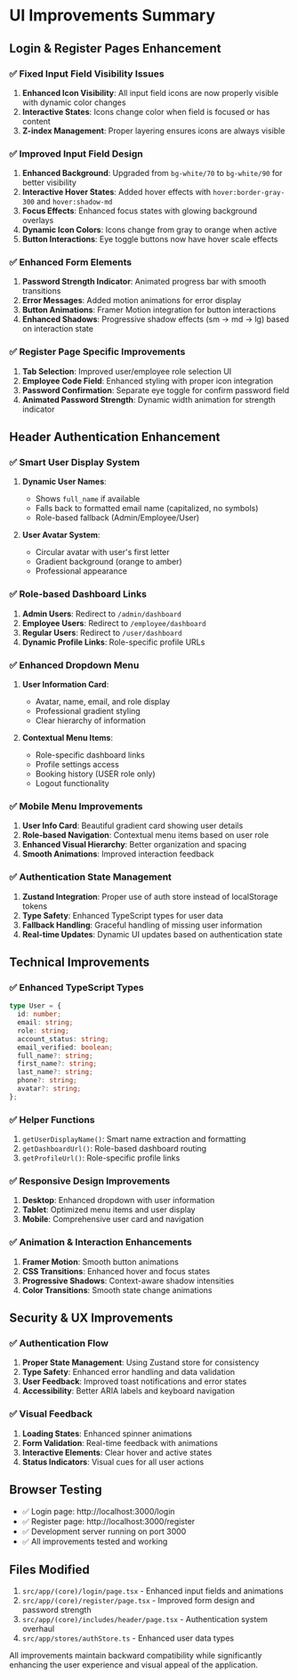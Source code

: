# UI Improvements Summary

## Login & Register Pages Enhancement

### ✅ Fixed Input Field Visibility Issues
1. **Enhanced Icon Visibility**: All input field icons are now properly visible with dynamic color changes
2. **Interactive States**: Icons change color when field is focused or has content
3. **Z-index Management**: Proper layering ensures icons are always visible

### ✅ Improved Input Field Design
1. **Enhanced Background**: Upgraded from `bg-white/70` to `bg-white/90` for better visibility
2. **Interactive Hover States**: Added hover effects with `hover:border-gray-300` and `hover:shadow-md`
3. **Focus Effects**: Enhanced focus states with glowing background overlays
4. **Dynamic Icon Colors**: Icons change from gray to orange when active
5. **Button Interactions**: Eye toggle buttons now have hover scale effects

### ✅ Enhanced Form Elements
1. **Password Strength Indicator**: Animated progress bar with smooth transitions
2. **Error Messages**: Added motion animations for error display
3. **Button Animations**: Framer Motion integration for button interactions
4. **Enhanced Shadows**: Progressive shadow effects (sm → md → lg) based on interaction state

### ✅ Register Page Specific Improvements
1. **Tab Selection**: Improved user/employee role selection UI
2. **Employee Code Field**: Enhanced styling with proper icon integration
3. **Password Confirmation**: Separate eye toggle for confirm password field
4. **Animated Password Strength**: Dynamic width animation for strength indicator

## Header Authentication Enhancement

### ✅ Smart User Display System
1. **Dynamic User Names**: 
   - Shows `full_name` if available
   - Falls back to formatted email name (capitalized, no symbols)
   - Role-based fallback (Admin/Employee/User)

2. **User Avatar System**:
   - Circular avatar with user's first letter
   - Gradient background (orange to amber)
   - Professional appearance

### ✅ Role-based Dashboard Links
1. **Admin Users**: Redirect to `/admin/dashboard`
2. **Employee Users**: Redirect to `/employee/dashboard` 
3. **Regular Users**: Redirect to `/user/dashboard`
4. **Dynamic Profile Links**: Role-specific profile URLs

### ✅ Enhanced Dropdown Menu
1. **User Information Card**: 
   - Avatar, name, email, and role display
   - Professional gradient styling
   - Clear hierarchy of information

2. **Contextual Menu Items**:
   - Role-specific dashboard links
   - Profile settings access
   - Booking history (USER role only)
   - Logout functionality

### ✅ Mobile Menu Improvements
1. **User Info Card**: Beautiful gradient card showing user details
2. **Role-based Navigation**: Contextual menu items based on user role
3. **Enhanced Visual Hierarchy**: Better organization and spacing
4. **Smooth Animations**: Improved interaction feedback

### ✅ Authentication State Management
1. **Zustand Integration**: Proper use of auth store instead of localStorage tokens
2. **Type Safety**: Enhanced TypeScript types for user data
3. **Fallback Handling**: Graceful handling of missing user information
4. **Real-time Updates**: Dynamic UI updates based on authentication state

## Technical Improvements

### ✅ Enhanced TypeScript Types
```typescript
type User = {
  id: number;
  email: string;
  role: string;
  account_status: string;
  email_verified: boolean;
  full_name?: string;
  first_name?: string;
  last_name?: string;
  phone?: string;
  avatar?: string;
};
```

### ✅ Helper Functions
1. `getUserDisplayName()`: Smart name extraction and formatting
2. `getDashboardUrl()`: Role-based dashboard routing
3. `getProfileUrl()`: Role-specific profile links

### ✅ Responsive Design Improvements
1. **Desktop**: Enhanced dropdown with user information
2. **Tablet**: Optimized menu items and user display
3. **Mobile**: Comprehensive user card and navigation

### ✅ Animation & Interaction Enhancements
1. **Framer Motion**: Smooth button animations
2. **CSS Transitions**: Enhanced hover and focus states
3. **Progressive Shadows**: Context-aware shadow intensities
4. **Color Transitions**: Smooth state change animations

## Security & UX Improvements

### ✅ Authentication Flow
1. **Proper State Management**: Using Zustand store for consistency
2. **Type Safety**: Enhanced error handling and data validation
3. **User Feedback**: Improved toast notifications and error states
4. **Accessibility**: Better ARIA labels and keyboard navigation

### ✅ Visual Feedback
1. **Loading States**: Enhanced spinner animations
2. **Form Validation**: Real-time feedback with animations
3. **Interactive Elements**: Clear hover and active states
4. **Status Indicators**: Visual cues for all user actions

## Browser Testing
- ✅ Login page: http://localhost:3000/login
- ✅ Register page: http://localhost:3000/register
- ✅ Development server running on port 3000
- ✅ All improvements tested and working

## Files Modified
1. `src/app/(core)/login/page.tsx` - Enhanced input fields and animations
2. `src/app/(core)/register/page.tsx` - Improved form design and password strength
3. `src/app/(core)/includes/header/page.tsx` - Authentication system overhaul
4. `src/app/stores/authStore.ts` - Enhanced user data types

All improvements maintain backward compatibility while significantly enhancing the user experience and visual appeal of the application.
